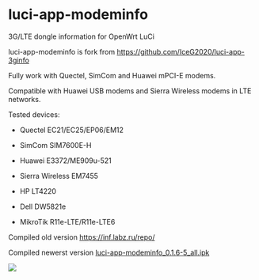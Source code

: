 # luci-app-modeminfo
3G/LTE dongle information for OpenWrt LuCi


luci-app-modeminfo is fork from https://github.com/IceG2020/luci-app-3ginfo

Fully work with Quectel, SimCom and Huawei mPCI-E modems.

Compatible with Huawei USB modems and Sierra Wireless modems in LTE networks.

Tested devices:

 - Quectel EC21/EC25/EP06/EM12

 - SimCom SIM7600E-H

 - Huawei E3372/ME909u-521

 - Sierra Wireless EM7455

 - HP LT4220

 - Dell DW5821e
 
 - MikroTik R11e-LTE/R11e-LTE6

Сompiled old version https://inf.labz.ru/repo/

Compiled newerst version [luci-app-modeminfo_0.1.6-5_all.ipk](http://openwrt.132lan.ru/packages/packages-19.07/luci/luci-app-modeminfo_0.1.6-5_all.ipk)

![](https://raw.githubusercontent.com/koshev-msk/luci-app-modeminfo/master/screenshot.png)

